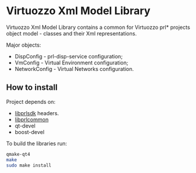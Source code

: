 Virtuozzo Xml Model Library
=============

Virtuozzo Xml Model Library contains a common for Virtuozzo prl\* projects
object model - classes and their Xml representations.

Major objects:
- DispConfig - prl-disp-service configuration;
- VmConfig - Virtual Environment configuration;
- NetworkConfig - Virtual Networks configuration.

How to install
--------------

Project depends on:

- [libprlsdk](https://src.openvz.org/scm/ovz/libprlsdk.git) headers.
- [libprlcommon](https://src.openvz.org/scm/ovz/libprlcommon.git)
- qt-devel
- boost-devel

To build the libraries run:

```bash
qmake-qt4
make
sudo make install
```
